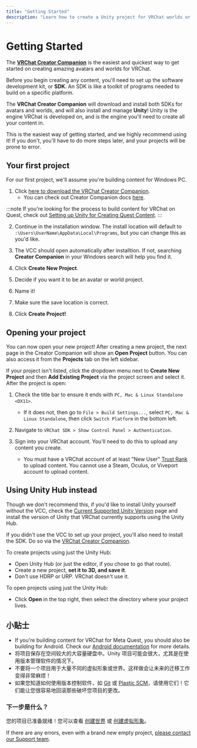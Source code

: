 ```yaml
---
title: "Getting Started"
description: "Learn how to create a Unity project for VRChat worlds or avatars"
---
```


# Getting Started

The **[VRChat Creator Companion](https://vcc.docs.vrchat.com/)** is the easiest and quickest way to get started on creating amazing avatars and worlds for VRChat.

Before you begin creating any content, you'll need to set up the software development kit, or **SDK**. An SDK is like a toolkit of programs needed to build on a specific platform. 

The **VRChat Creator Companion** will download and install both SDKs for avatars and worlds, and will also install and manage **Unity**! Unity is the engine VRChat is developed on, and is the engine you'll need to create all your content in.

This is the easiest way of getting started, and we highly recommend using it! If you don't, you'll have to do more steps later, and your projects will be prone to error.

## Your first project
For our first project, we'll assume you're building content for Windows PC.

1. Click [here to download the VRChat Creator Companion](https://vrchat.com/download/vcc).
    - You can check out Creator Companion docs [here](https://vcc.docs.vrchat.com/). 

:::note
If you're looking for the process to build content for VRChat on Quest, check out [Setting up Unity for Creating Quest Content](/creators.vrchat.com/platforms/android/setting-up-unity-for-creating-quest-content).
:::

2. Continue in the installation window. The install location will default to `:\Users\UserName\AppData\Local\Programs`, but you can change this as you'd like.

3. The VCC should open automatically after installtion. If not, searching **Creator Companion** in your Windows search will help you find it.

4. Click **Create New Project**.

5. Decide if you want it to be an avatar or world project.

6. Name it!

7. Make sure the save location is correct.

8. Click **Create Project!**

## Opening your project

You can now open your new project! After creating a new project, the next page in the Creator Companion will show an **Open Project** button. You can also access it from the **Projects** tab on the left sidebar.

If your project isn't listed, click the dropdown menu next to **Create New Project** and then **Add Existing Project** via the project screen and select it. After the project is open:

1. Check the title bar to ensure it ends with `PC, Mac & Linux Standalone <DX11>`. 
    - If it does not, then go to `File > Build Settings...`, select `PC, Mac & Linux Standalone`, then click `Switch Platform` in the bottom left.

2. Navigate to `VRChat SDK > Show Control Panel > Authentication`. 

3. Sign into your VRChat account. You'll need to do this to upload any content you create.
    - You must have a VRChat account of at least "New User" [Trust Rank](https://docs.vrchat.com/docs/vrchat-safety-and-trust-system) to upload content. You cannot use a Steam, Oculus, or Viveport account to upload content.

## Using Unity Hub instead
Though we don't recommend this, if you'd like to install Unity yourself without the VCC, check the [Current Supported Unity Version](/creators.vrchat.com/sdk/upgrade/current-unity-version) page and install the version of Unity that VRChat currently supports using the Unity Hub.

If you didn't use the VCC to set up your project, you'll also need to install the SDK. Do so via the [VRChat Creator Companion](https://vcc.docs.vrchat.com/guides/getting-started).

To create projects using just the Unity Hub:
* Open Unity Hub (or just the editor, if you chose to go that route).
* Create a new project, **set it to 3D, and save it**.
* Don't use HDRP or URP. VRChat doesn't use it.

To open projects using just the Unity Hub:
* Click **Open** in the top right, then select the directory where your project lives.

## 小贴士

- If you're building content for VRChat for Meta Quest, you should also be building for Android. Check our [Android documentation](/creators.vrchat.com/platforms/android/) for more details.
- 将项目保存在空间较大的大容量硬盘中。Unity 项目可能会很大，尤其是在使用版本管理软件的情况下。
- 不要将一个项目用于大量不同的虚拟形象或世界。这样做会让未来的迁移工作变得非常麻烦！
- 如果您知道如何使用版本控制软件，如 [Git](https://git-scm.com/) 或 [Plastic SCM](https://www.plasticscm.com/)，请使用它们！它们能让您很容易地回滚那些破坏您项目的更改。

### 下一步是什么？

您的项目已准备就绪！您可以查看 [创建世界](/creators.vrchat.com/worlds/) 或 [创建虚拟形象](/creators.vrchat.com/avatars/)。

If there are any errors, even with a brand new empty project, [please contact our Support team](https://vrch.at/support).